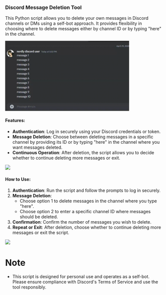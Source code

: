 ### Discord Message Deletion Tool
This Python script allows you to delete your own messages in Discord channels or DMs using a self-bot approach. It provides flexibility in choosing where to delete messages either by channel ID or by typing "here" in the channel. 

<img src="/img/img3.gif" width="400">

#### Features:

- **Authentication**: Log in securely using your Discord credentials or token.
- **Message Deletion**: Choose between deleting messages in a specific channel by providing its ID or by typing "here" in the channel where you want messages deleted.
- **Continuous Operation**: After deletion, the script allows you to decide whether to continue deleting more messages or exit.

<img src="/img/img1.gif" width="400">

#### How to Use:

1. **Authentication**: Run the script and follow the prompts to log in securely.
2. **Message Deletion**:
   - Choose option 1 to delete messages in the channel where you type "here".
   - Choose option 2 to enter a specific channel ID where messages should be deleted.
3. **Confirmation**: Confirm the number of messages you wish to delete.
4. **Repeat or Exit**: After deletion, choose whether to continue deleting more messages or exit the script.

<img src="/img/img2.gif" width="400">

# Note
-   This script is designed for personal use and operates as a self-bot. Please ensure compliance with Discord's Terms of Service and use the tool responsibly.
